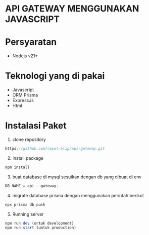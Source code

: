 # API GATEWAY MENGGUNAKAN JAVASCRIPT

# Persyaratan

- Nodejs v21+

# Teknologi yang di pakai

- Javascript
- ORM Prisma
- ExpressJs
- Html

# Instalasi Paket

1. clone repository

```javascript
https://github.com/cepot-blip/api-gateway.git
```

2. Install package

```javascript
npm install
```

3. buat database di mysql sesuikan dengan db yang dibuat di env

```javascript
DB_NAME = api - gateway;
```

4. migrate database prisma dengan menggunakan perintah berikut

```javascript
npx prisma db push
```

5. Running server

```javascript
npm run dev (untuk development)
npm run start (untuk production)
```

